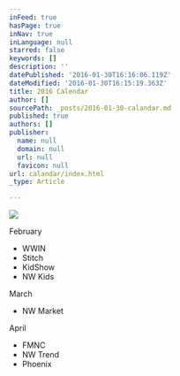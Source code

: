 ```yaml
---
inFeed: true
hasPage: true
inNav: true
inLanguage: null
starred: false
keywords: []
description: ''
datePublished: '2016-01-30T16:16:06.119Z'
dateModified: '2016-01-30T16:15:19.363Z'
title: 2016 Calendar
author: []
sourcePath: _posts/2016-01-30-calandar.md
published: true
authors: []
publisher:
  name: null
  domain: null
  url: null
  favicon: null
url: calandar/index.html
_type: Article

---
```

![](https://the-grid-user-content.s3-us-west-2.amazonaws.com/fe676bc0-c038-4433-82b3-6bce630df96c.JPG)

February

* WWIN
* Stitch
* KidShow
* NW Kids

March

* NW Market

April

* FMNC
* NW Trend
* Phoenix